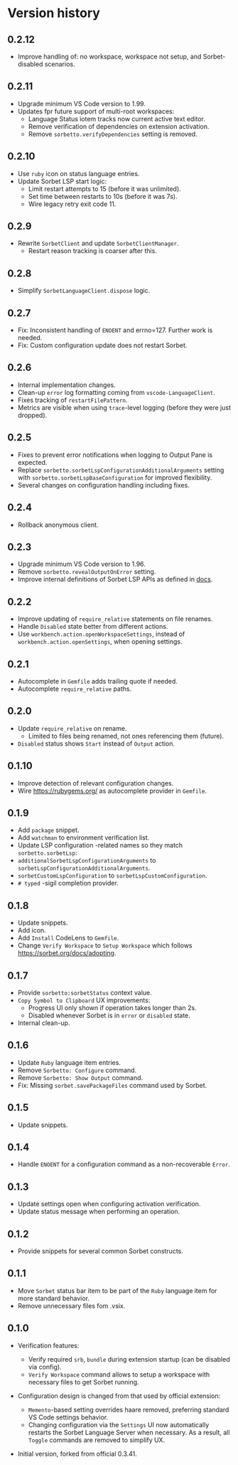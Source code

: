 # Version history

## 0.2.12
- Improve handling of: no workspace, workspace not setup, and Sorbet-disabled scenarios.

## 0.2.11
- Upgrade minimum VS Code version to 1.99.
- Updates fpr future support of multi-root workspaces:
  - Language Status iotem tracks now current active text editor.
  - Remove verification of dependencies on extension activation.
  - Remove `sorbetto.verifyDependencies` setting is removed.

## 0.2.10
- Use `ruby` icon on status language entries.
- Update Sorbet LSP start logic:
  - Limit restart attempts to 15 (before it was unlimited).
  - Set time between restarts to 10s (before it was 7s).
  - Wire legacy retry exit code 11.

## 0.2.9
- Rewrite `SorbetClient` and update `SorbetClientManager`.
  - Restart reason tracking is coarser after this.

## 0.2.8
- Simplify `SorbetLanguageClient.dispose` logic.

## 0.2.7
- Fix: Inconsistent handling of `ENOENT` and errno=127. Further work is needed.
- Fix: Custom configuration update does not restart Sorbet.

## 0.2.6
- Internal implementation changes.
- Clean-up `error` log formatting coming from `vscode-LanguageClient`.
- Fixes tracking of `restartFilePattern`.
- Metrics are visible when using `trace`-level logging (before they were just dropped).

## 0.2.5
- Fixes to prevent error notifications when logging to Output Pane is expected.
- Replace `sorbetto.sorbetLspConfigurationAdditionalArguments` setting with `sorbetto.sorbetLspBaseConfiguration` for improved flexibility.
- Several changes on configuration handling including fixes.

## 0.2.4
- Rollback anonymous client.

## 0.2.3
- Upgrade minimum VS Code version to 1.96.
- Remove `sorbetto.revealOutputOnError` setting.
- Improve internal definitions of Sorbet LSP APIs as defined in [docs](https://sorbet.org/docs/lsp#initialize-request).

## 0.2.2
- Improve updating of `require_relative` statements on file renames.
- Handle `Disabled` state better from different actions.
- Use `workbench.action.openWorkspaceSettings`, instead of `workbench.action.openSettings`, when opening settings.

## 0.2.1
- Autocomplete in `Gemfile` adds trailing quote if needed.
- Autocomplete `require_relative` paths.

## 0.2.0
- Update `require_relative` on rename.
  - Limited to files being renamed, not ones referencing them (future).
- `Disabled` status shows `Start` instead of `Output` action.

## 0.1.10
- Improve detection of relevant configuration changes.
- Wire https://rubygems.org/ as autocomplete provider in `Gemfile`.

## 0.1.9
- Add `package` snippet.
- Add `watchman` to environment verification list.
- Update LSP configuration -related names so they match `sorbetto.sorbetLsp`:
 - `additionalSorbetLspConfigurationArguments` to `sorbetLspConfigurationAdditionalArguments`.
 - `sorbetCustomLspConfiguration` to `sorbetLspCustomConfiguration`.
- `# typed` -sigil completion provider.

## 0.1.8
- Update snippets.
- Add icon.
- Add `Install` CodeLens to `Gemfile`.
- Change `Verify Workspace` to `Setup Workspace` which follows https://sorbet.org/docs/adopting.

## 0.1.7
- Provide `sorbetto:sorbetStatus` context value.
- `Copy Symbol to Clipboard` UX improvements:
  - Progress UI only shown if operation takes longer than 2s.
  - Disabled whenever Sorbet is in `error` or `disabled` state.
- Internal clean-up.

## 0.1.6
- Update `Ruby` language item entries.
- Remove `Sorbetto: Configure` command.
- Remove `Sorbetto: Show Output` command.
- Fix: Missing `sorbet.savePackageFiles` command used by Sorbet.

## 0.1.5
- Update snippets.

## 0.1.4
- Handle `ENOENT` for a configuration command as a non-recoverable `Error`.

## 0.1.3
- Update settings open when configuring activation verification.
- Update status message when performing an operation.

## 0.1.2
- Provide snippets for several common Sorbet constructs.

## 0.1.1
- Move `Sorbet` status bar item to be part of the `Ruby` language item for more standard behavior.
- Remove unnecessary files fom .vsix.

## 0.1.0
- Verification features:
  - Verify required `srb`, `bundle` during extension startup (can be disabled via config).
  - `Verify Workspace` command allows to setup a workspace with necessary files to get Sorbet running.
- Configuration design is changed from that used by official extension:
  - `Memento`-based setting overrides haare removed, preferring standard VS Code settings behavior.
  - Changing configuration via the `Settings` UI now automatically restarts the Sorbet Language Server when necessary. As a result, all `Toggle` commands are removed to simplify UX.

- Initial version, forked from official 0.3.41.
